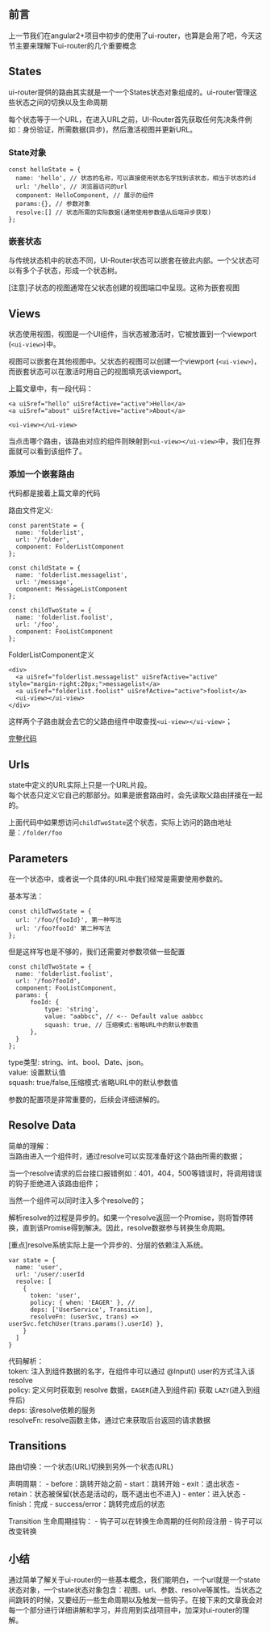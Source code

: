 ## 前言
上一节我们在angular2+项目中初步的使用了ui-router，也算是会用了吧，今天这节主要来理解下ui-router的几个重要概念

## States
ui-router提供的路由其实就是一个一个States状态对象组成的。ui-router管理这些状态之间的切换以及生命周期

每个状态等于一个URL，在进入URL之前，UI-Router首先获取任何先决条件例如：身份验证，所需数据(异步)，然后激活视图并更新URL。

### State对象
```
const helloState = {
  name: 'hello', // 状态的名称，可以直接使用状态名字找到该状态，相当于状态的id
  url: '/hello', // 浏览器访问的url
  component: HelloComponent, // 展示的组件
  params:{}, // 参数对象
  resolve:[] // 状态所需的实际数据(通常使用参数值从后端异步获取)
};
```

### 嵌套状态
与传统状态机中的状态不同，UI-Router状态可以嵌套在彼此内部。一个父状态可以有多个子状态，形成一个状态树。

[注意]子状态的视图通常在父状态创建的视图端口中呈现。这称为嵌套视图

## Views
状态使用视图，视图是一个UI组件，当状态被激活时，它被放置到一个viewport (`<ui-view>`)中。

视图可以嵌套在其他视图中。父状态的视图可以创建一个viewport (`<ui-view>`)，而嵌套状态可以在激活时用自己的视图填充该viewport。

上篇文章中，有一段代码：
```
<a uiSref="hello" uiSrefActive="active">Hello</a>
<a uiSref="about" uiSrefActive="active">About</a>

<ui-view></ui-view>
```
当点击哪个路由，该路由对应的组件则映射到`<ui-view></ui-view>`中，我们在界面就可以看到该组件了。

### 添加一个嵌套路由
代码都是接着上篇文章的代码

路由文件定义:
```
const parentState = {
  name: 'folderlist',
  url: '/folder',
  component: FolderListComponent
};

const childState = {
  name: 'folderlist.messagelist',
  url: '/message',
  component: MessageListComponent
};

const childTwoState = {
  name: 'folderlist.foolist',
  url: '/foo',
  component: FooListComponent
};
```

FolderListComponent定义
```
<div>
  <a uiSref="folderlist.messagelist" uiSrefActive="active" style="margin-right:20px;">messagelist</a>
  <a uiSref="folderlist.foolist" uiSrefActive="active">foolist</a>
  <ui-view></ui-view>
</div>
```

这样两个子路由就会去它的父路由组件中取查找`<ui-view></ui-view>`；

[完整代码](https://github.com/shiyou00/angular-ui-router)

## Urls
state中定义的URL实际上只是一个URL片段。  
每个状态只定义它自己的那部分。如果是嵌套路由时，会先读取父路由拼接在一起的。  

上面代码中如果想访问`childTwoState`这个状态，实际上访问的路由地址是：`/folder/foo`

## Parameters
在一个状态中，或者说一个具体的URL中我们经常是需要使用参数的。

基本写法：
```
const childTwoState = {
  url: '/foo/{fooId}', 第一种写法
  url: '/foo?fooId' 第二种写法
};
```

但是这样写也是不够的，我们还需要对参数项做一些配置
```
const childTwoState = {
  name: 'folderlist.foolist',
  url: '/foo?fooId',
  component: FooListComponent,
  params: {
      fooId: {
          type: 'string',
          value: "aabbcc", // <-- Default value aabbcc
          squash: true, // 压缩模式:省略URL中的默认参数值
      },
  }
};
```
type类型: string、int、bool、Date、json。  
value: 设置默认值  
squash: true/false,压缩模式:省略URL中的默认参数值  

参数的配置项是非常重要的，后续会详细讲解的。

## Resolve Data
简单的理解：    
当路由进入一个组件时，通过resolve可以实现准备好这个路由所需的数据；

当一个resolve请求的后台接口报错例如：401，404，500等错误时，将调用错误的钩子拒绝进入该路由组件；

当然一个组件可以同时注入多个resolve的；  

解析resolve的过程是异步的。如果一个resolve返回一个Promise，则将暂停转换，直到该Promise得到解决。因此，resolve数据参与转换生命周期。  

[重点]resolve系统实际上是一个异步的、分层的依赖注入系统。

```
var state = {
  name: 'user',
  url: '/user/:userId
  resolve: [
    {
      token: 'user',
      policy: { when: 'EAGER' }, // 
      deps: ['UserService', Transition],
      resolveFn: (userSvc, trans) => userSvc.fetchUser(trans.params().userId) },
    }
  ]
}
```
代码解析：   
token: 注入到组件数据的名字，在组件中可以通过 @Input() user的方式注入该resolve  
policy: 定义何时获取到 resolve 数据，`EAGER`(进入到组件前) 获取 `LAZY`(进入到组件后)    
deps: 该resolve依赖的服务  
resolveFn: resolve函数主体，通过它来获取后台返回的请求数据  

## Transitions
路由切换：一个状态(URL)切换到另外一个状态(URL)

声明周期：
    - before：跳转开始之前
    - start：跳转开始
    - exit：退出状态
    - retain：状态被保留(状态是活动的，既不退出也不进入)
    - enter：进入状态
    - finish：完成
    - success/error：跳转完成后的状态
    
Transition 生命周期挂钩：
    - 钩子可以在转换生命周期的任何阶段注册
    - 钩子可以改变转换

## 小结
通过简单了解关于ui-router的一些基本概念，我们能明白，一个url就是一个state状态对象，一个state状态对象包含：视图、url、参数、resolve等属性。当状态之间跳转的时候，又要经历一些生命周期以及触发一些钩子。在接下来的文章我会对每一个部分进行详细讲解和学习，并应用到实战项目中，加深对ui-router的理解。
